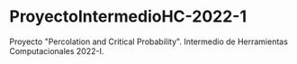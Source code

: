 # ProyectoIntermedioHC-2022-1
Proyecto "Percolation and Critical Probability". Intermedio de Herramientas Computacionales 2022-I.
